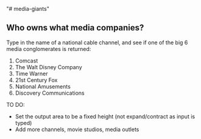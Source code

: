 "# media-giants" 

## Who owns what media companies?

Type in the name of a national cable channel, and see if one of the big 6 media conglomerates is returned:

1. Comcast
2. The Walt Disney Company
3. Time Warner
4. 21st Century Fox
5. National Amusements
6. Discovery Communications

TO DO:
- Set the output area to be a fixed height (not expand/contract as input is typed)
- Add more channels, movie studios, media outlets